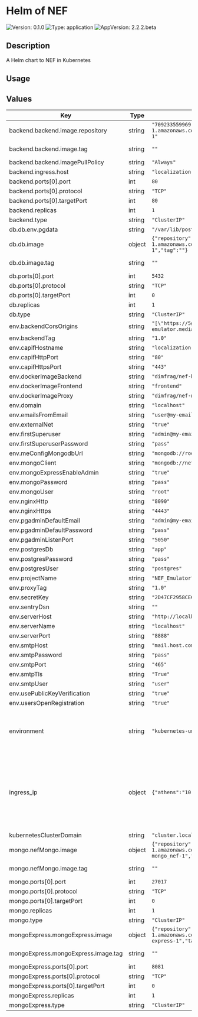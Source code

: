 # Helm of NEF

![Version: 0.1.0](https://img.shields.io/badge/Version-0.1.0-informational?style=for-the-badge)
![Type: application](https://img.shields.io/badge/Type-application-informational?style=for-the-badge) 
![AppVersion: 2.2.2.beta](https://img.shields.io/badge/AppVersion-2.2.2.beta-informational?style=for-the-badge) 

## Description

A Helm chart to NEF in Kubernetes

## Usage

## Values

| Key | Type | Default | Description |
|-----|------|---------|-------------|
| backend.backend.image.repository | string | `"709233559969.dkr.ecr.eu-central-1.amazonaws.com/evolved5g:nef_emulator-backend-1"` | The docker image repository to use |
| backend.backend.image.tag | string | `""` | @default Chart version |
| backend.backend.imagePullPolicy | string | `"Always"` |  |
| backend.ingress.host | string | `"localization-nef.apps.ocp-epg.hi.inet"` |  |
| backend.ports[0].port | int | `80` |  |
| backend.ports[0].protocol | string | `"TCP"` |  |
| backend.ports[0].targetPort | int | `80` |  |
| backend.replicas | int | `1` |  |
| backend.type | string | `"ClusterIP"` |  |
| db.db.env.pgdata | string | `"/var/lib/postgresql/data/pgdata"` |  |
| db.db.image | object | `{"repository":"709233559969.dkr.ecr.eu-central-1.amazonaws.com/evolved5g:nef_emulator-db-1","tag":""}` | The docker image repository to use |
| db.db.image.tag | string | `""` | @default Chart version |
| db.ports[0].port | int | `5432` |  |
| db.ports[0].protocol | string | `"TCP"` |  |
| db.ports[0].targetPort | int | `0` |  |
| db.replicas | int | `1` |  |
| db.type | string | `"ClusterIP"` |  |
| env.backendCorsOrigins | string | `"[\"https://5g-api-emulator.medianetlab.eu\",\"http://localhost\"]"` |  |
| env.backendTag | string | `"1.0"` |  |
| env.capifHostname | string | `"localization-capif.apps.ocp-epg.hi.inet"` |  |
| env.capifHttpPort | string | `"80"` |  |
| env.capifHttpsPort | string | `"443"` |  |
| env.dockerImageBackend | string | `"dimfrag/nef-backend"` |  |
| env.dockerImageFrontend | string | `"frontend"` |  |
| env.dockerImageProxy | string | `"dimfrag/nef-nginx"` |  |
| env.domain | string | `"localhost"` |  |
| env.emailsFromEmail | string | `"user@my-email.com"` |  |
| env.externalNet | string | `"true"` |  |
| env.firstSuperuser | string | `"admin@my-email.com"` |  |
| env.firstSuperuserPassword | string | `"pass"` |  |
| env.meConfigMongodbUrl | string | `"mongodb://root:pass@nef-mongo:27017/"` |  |
| env.mongoClient | string | `"mongodb://nef-mongo:27017/"` |  |
| env.mongoExpressEnableAdmin | string | `"true"` |  |
| env.mongoPassword | string | `"pass"` |  |
| env.mongoUser | string | `"root"` |  |
| env.nginxHttp | string | `"8090"` |  |
| env.nginxHttps | string | `"4443"` |  |
| env.pgadminDefaultEmail | string | `"admin@my-email.com"` |  |
| env.pgadminDefaultPassword | string | `"pass"` |  |
| env.pgadminListenPort | string | `"5050"` |  |
| env.postgresDb | string | `"app"` |  |
| env.postgresPassword | string | `"pass"` |  |
| env.postgresUser | string | `"postgres"` |  |
| env.projectName | string | `"NEF_Emulator"` |  |
| env.proxyTag | string | `"1.0"` |  |
| env.secretKey | string | `"2D47CF2958CEC7CC86C988E9F9684"` |  |
| env.sentryDsn | string | `""` |  |
| env.serverHost | string | `"http://localhost"` |  |
| env.serverName | string | `"localhost"` |  |
| env.serverPort | string | `"8888"` |  |
| env.smtpHost | string | `"mail.host.com"` |  |
| env.smtpPassword | string | `"pass"` |  |
| env.smtpPort | string | `"465"` |  |
| env.smtpTls | string | `"True"` |  |
| env.smtpUser | string | `"user"` |  |
| env.usePublicKeyVerification | string | `"true"` |  |
| env.usersOpenRegistration | string | `"true"` |  |
| environment | string | `"kubernetes-uma"` | The Environment variable. It accepts: 'kuberentes-athens', 'kuberentes-uma', 'openshift' |
| ingress_ip | object | `{"athens":"10.161.1.126","uma":"10.11.23.49"}` | If env: 'kuberentes-athens' or env: 'kuberentes-uma', use the Ip address dude for the kubernetes to your Ingress Controller ej: kubectl -n NAMESPACE_CAPIF get ing  |
| kubernetesClusterDomain | string | `"cluster.local"` |  |
| mongo.nefMongo.image | object | `{"repository":"709233559969.dkr.ecr.eu-central-1.amazonaws.com/evolved5g:nef_emulator-mongo_nef-1","tag":""}` | The docker image repository to use |
| mongo.nefMongo.image.tag | string | `""` | @default Chart version |
| mongo.ports[0].port | int | `27017` |  |
| mongo.ports[0].protocol | string | `"TCP"` |  |
| mongo.ports[0].targetPort | int | `0` |  |
| mongo.replicas | int | `1` |  |
| mongo.type | string | `"ClusterIP"` |  |
| mongoExpress.mongoExpress.image | object | `{"repository":"709233559969.dkr.ecr.eu-central-1.amazonaws.com/evolved5g:nef_emulator-mongo-express-1","tag":""}` | The docker image repository to use |
| mongoExpress.mongoExpress.image.tag | string | `""` | @default Chart version |
| mongoExpress.ports[0].port | int | `8081` |  |
| mongoExpress.ports[0].protocol | string | `"TCP"` |  |
| mongoExpress.ports[0].targetPort | int | `0` |  |
| mongoExpress.replicas | int | `1` |  |
| mongoExpress.type | string | `"ClusterIP"` |  |






